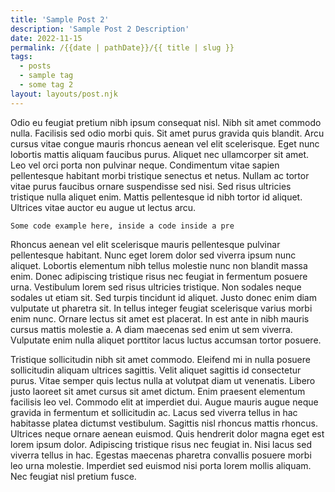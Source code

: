 ```yaml
---
title: 'Sample Post 2'
description: 'Sample Post 2 Description'
date: 2022-11-15
permalink: /{{date | pathDate}}/{{ title | slug }}
tags:
  - posts
  - sample tag
  - some tag 2
layout: layouts/post.njk
---
```


Odio eu feugiat pretium nibh ipsum consequat nisl. Nibh sit amet commodo nulla. Facilisis sed odio morbi quis. Sit amet purus gravida quis blandit. Arcu cursus vitae congue mauris rhoncus aenean vel elit scelerisque. Eget nunc lobortis mattis aliquam faucibus purus. Aliquet nec ullamcorper sit amet. Leo vel orci porta non pulvinar neque. Condimentum vitae sapien pellentesque habitant morbi tristique senectus et netus. Nullam ac tortor vitae purus faucibus ornare suspendisse sed nisi. Sed risus ultricies tristique nulla aliquet enim. Mattis pellentesque id nibh tortor id aliquet. Ultrices vitae auctor eu augue ut lectus arcu.

<pre><code>Some code example here, inside a code inside a pre</code></pre>

<!-- excerpt -->

Rhoncus aenean vel elit scelerisque mauris pellentesque pulvinar pellentesque habitant. Nunc eget lorem dolor sed viverra ipsum nunc aliquet. Lobortis elementum nibh tellus molestie nunc non blandit massa enim. Donec adipiscing tristique risus nec feugiat in fermentum posuere urna. Vestibulum lorem sed risus ultricies tristique. Non sodales neque sodales ut etiam sit. Sed turpis tincidunt id aliquet. Justo donec enim diam vulputate ut pharetra sit. In tellus integer feugiat scelerisque varius morbi enim nunc. Ornare lectus sit amet est placerat. In est ante in nibh mauris cursus mattis molestie a. A diam maecenas sed enim ut sem viverra. Vulputate enim nulla aliquet porttitor lacus luctus accumsan tortor posuere.

Tristique sollicitudin nibh sit amet commodo. Eleifend mi in nulla posuere sollicitudin aliquam ultrices sagittis. Velit aliquet sagittis id consectetur purus. Vitae semper quis lectus nulla at volutpat diam ut venenatis. Libero justo laoreet sit amet cursus sit amet dictum. Enim praesent elementum facilisis leo vel. Commodo elit at imperdiet dui. Augue mauris augue neque gravida in fermentum et sollicitudin ac. Lacus sed viverra tellus in hac habitasse platea dictumst vestibulum. Sagittis nisl rhoncus mattis rhoncus. Ultrices neque ornare aenean euismod. Quis hendrerit dolor magna eget est lorem ipsum dolor. Adipiscing tristique risus nec feugiat in. Nisi lacus sed viverra tellus in hac. Egestas maecenas pharetra convallis posuere morbi leo urna molestie. Imperdiet sed euismod nisi porta lorem mollis aliquam. Nec feugiat nisl pretium fusce.
